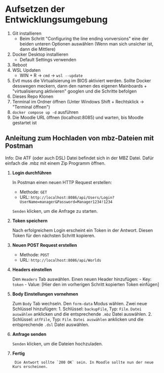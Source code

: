 # Aufsetzen der Entwicklungsumgebung
1. Git installieren
   - Beim Schritt "Configuring the line ending vonversions" eine der beiden unteren Optionen auswählen (Wenn man sich unsicher ist, dann die Mittlere)  
2. Docker Desktop installieren
    - Default Settings verwenden
3. Reboot
4. WSL Updaten
    - WIN + R -> `cmd` -> `wsl --update`
5. Evtl muss die Virtualisierung im BIOS aktiviert werden. Sollte Docker desswegen meckern, dann den namen des eigenen Mainboards + "virtualisierung aktivieren" googlen und die Schritte befolgen
6. Dieses Repo Klonen
7. Terminal im Ordner öffnen (Unter Windows Shift + Rechtsklick -> "Terminal öffnen")
8. `docker compose up -d` ausführen
9. Die Moodle URL öffnen (localhost:8085) und warten, bis Moodle gestartet ist

## Anleitung zum Hochladen von mbz-Dateien mit Postman
Info: Die ATF (oder auch DSL) Datei befindet sich in der MBZ Datei. Dafür einfach die .mbz mit einem Zip Programm öffnen.

1. **Login durchführen**

    In Postman einen neuen HTTP Request erstellen:
    
    - Methode: `GET`
    - URL: `http://localhost:8086/api/Users/Login?UserName=manager&Password=Manager1234!1234`
    
    `Senden` klicken, um die Anfrage zu starten.

2. **Token speichern**

    Nach erfolgreichem Login erscheint ein Token in der Antwort. Diesen Token für den nächsten Schritt kopieren.

3. **Neuen POST Request erstellen**

    - Methode: `POST`
    - URL: `http://localhost:8086/api/Worlds`

4. **Headers einstellen**

    Den `Headers` Tab auswählen.
    Einen neuen Header hinzufügen:
        - Key: `token`
        - Value: [Hier den im vorherigen Schritt kopierten Token einfügen]

5. **Body Einstellungen vornehmen**

    Zum `Body` Tab wechseln.
    Den `form-data` Modus wählen.
    Zwei neue Schlüssel hinzufügen:
        1. Schlüssel: `backupFile`, Typ: `File`. `Datei auswählen` anklicken und die entsprechende `.mbz` Datei auswählen.
        2. Schlüssel: `atfFile`, Typ: `File`. `Datei auswählen` anklicken und die entsprechende `.dsl` Datei auswählen.

6. **Anfrage senden**

    `Senden` klicken, um die Dateien hochzuladen.

7. **Fertig**
    
        Die Antwort sollte `200 OK` sein. In Moodle sollte nun der neue Kurs erscheinen.
        